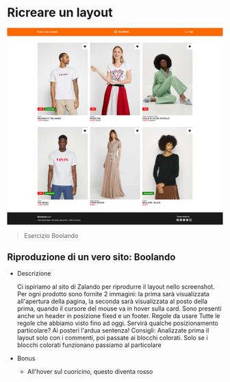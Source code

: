 # Ricreare un layout

![preview](./.github/preview.png)

> Esercizio Boolando

## Riproduzione di un vero sito: Boolando

- Descrizione

  Ci ispiriamo al sito di Zalando per riprodurre il layout nello screenshot.
  Per ogni prodotto sono fornite 2 immagini: la prima sarà visualizzata all'apertura della pagina, la seconda sarà visualizzata al posto della prima, quando il cursore del mouse va in hover sulla card.
  Sono presenti anche un header in posizione fixed e un footer.
  Regole da usare
  Tutte le regole che abbiamo visto fino ad oggi.
  Servirà qualche posizionamento particolare? Ai posteri l'ardua sentenza!
  Consigli:
  Analizzate prima il layout solo con i commenti, poi passate ai blocchi colorati.
  Solo se i blocchi colorati funzionano passiamo al particolare

* Bonus

  - All'hover sul cuoricino, questo diventa rosso
